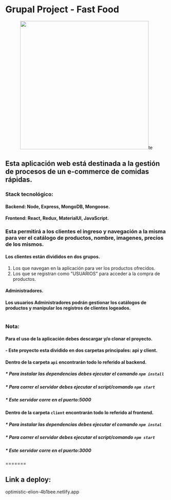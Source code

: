 # Grupal Project - Fast Food


<p align="center">
    <img height="400" src="./assets/fast-food.png"/>te
</p>



## Esta aplicación web está destinada a la gestión de procesos de un e-commerce de comidas rápidas.  


### Stack tecnológico:

#### Backend: Node, Express, MongoDB, Mongoose.

#### Frontend: React, Redux, MaterialUI, JavaScript.

### Esta permitirá a los clientes el ingreso y navegación a la misma para ver el catálogo de productos, nombre, imagenes, precios de los mismos. 

#### Los clientes están divididos en dos grupos.

1) Los que navegan en la aplicación para ver los productos ofrecidos.
2) Los que se registran como "USUARIOS" para acceder a la compra de productos.  


#### Administradores.
#### Los usuarios Administradores podrán gestionar los catálogos de productos y manipular los registros de clientes logeados.


#



### Nota:

#### Para el uso de la aplicación debes descargar y/o clonar el proyecto.


#### - Este proyecto esta dividido en dos carpetas principales: api y client.


#### Dentro de la carpeta `api` encontrarán todo lo referido al backend.


##### * Para instalar las dependencias debes ejecutar el comando ``npm install``
##### * Para correr el servidor debes ejecutar el script/comando ``npm start`` 
##### * Este servidor corre en el puerto:5000



#### Dentro de la carpeta `client` encontrarán todo lo referido al frontend.

##### * Para instalar las dependencias debes ejecutar el comando ``npm instal``
##### * Para correr el servidor debes ejecutar el script/comando ``npm start`` 
##### * Este servidor corre en el puerto:3000
=======

## Link a deploy:
optimistic-elion-4b1bee.netlify.app


